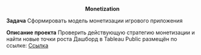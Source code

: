 <p align="center"><b>Monetization</b></p>

**Задача**
Сформировать модель монетизации игрового приложения

**Описание проекта**
Проверить действующую стратегию монетизации и найти новые точки роста
Дашборд в Tableau Public размещён по ссылке: <a href='https://public.tableau.com/app/profile/aleksandr3569/viz/dash_visits_16285423908890/sheet4?publish=yes'>Ссылка</a>
